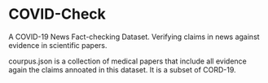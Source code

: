 # COVID-Check
A COVID-19 News Fact-checking Dataset. Verifying claims in news against evidence in scientific papers.

courpus.json is a collection of medical papers that include all evidence again the claims annoated in this dataset. It is a subset of CORD-19.
